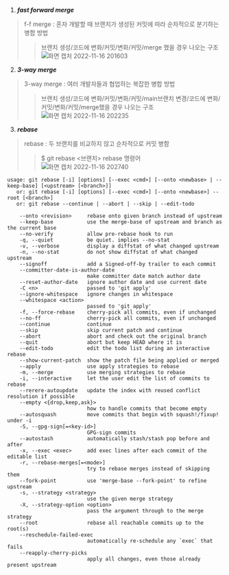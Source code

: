 1. ***fast forward merge***
> f-f merge : 혼자 개발할 때 브랜치가 생성된 커밋에 따라 순차적으로 분기하는 병합 방법
> > 브랜치 생성/코드에 변화/커밋/변화/커밋/merge 했을 경우 나오는 구조
![화면 캡처 2022-11-16 201603](https://user-images.githubusercontent.com/85077262/202166493-9f2043db-584f-46cb-b996-f55f0a4c7d4e.png)


2. ***3-way merge***
> 3-way merge : 여러 개발자들과 협업하는 복잡한 병합 방법
> > 브랜치 생성/코드에 변화/커밋/변화/커밋/main브랜치 변경/코드에 변화/커밋/변화/커밋/merge했을 경우 나오는 구조
![화면 캡처 2022-11-16 202235](https://user-images.githubusercontent.com/85077262/202167665-c403c0c5-d784-400e-8ad4-f262602eb225.png)

3. ***rebase***
> rebase : 두 브랜치를 비교하지 않고 순차적으로 커밋 병함
> > $ git rebase <브랜치>
> > rebase 명령어
![화면 캡처 2022-11-16 202740](https://user-images.githubusercontent.com/85077262/202168718-962e697b-b511-444b-ae43-c640b6aa631e.png)

```
usage: git rebase [-i] [options] [--exec <cmd>] [--onto <newbase> | --keep-base] [<upstream> [<branch>]]
   or: git rebase [-i] [options] [--exec <cmd>] [--onto <newbase>] --root [<branch>]
   or: git rebase --continue | --abort | --skip | --edit-todo

    --onto <revision>     rebase onto given branch instead of upstream
    --keep-base           use the merge-base of upstream and branch as the current base
    --no-verify           allow pre-rebase hook to run
    -q, --quiet           be quiet. implies --no-stat
    -v, --verbose         display a diffstat of what changed upstream
    -n, --no-stat         do not show diffstat of what changed upstream
    --signoff             add a Signed-off-by trailer to each commit
    --committer-date-is-author-date
                          make committer date match author date
    --reset-author-date   ignore author date and use current date
    -C <n>                passed to 'git apply'
    --ignore-whitespace   ignore changes in whitespace
    --whitespace <action>
                          passed to 'git apply'
    -f, --force-rebase    cherry-pick all commits, even if unchanged
    --no-ff               cherry-pick all commits, even if unchanged
    --continue            continue
    --skip                skip current patch and continue
    --abort               abort and check out the original branch
    --quit                abort but keep HEAD where it is
    --edit-todo           edit the todo list during an interactive rebase
    --show-current-patch  show the patch file being applied or merged
    --apply               use apply strategies to rebase
    -m, --merge           use merging strategies to rebase
    -i, --interactive     let the user edit the list of commits to rebase
    --rerere-autoupdate   update the index with reused conflict resolution if possible
    --empty <{drop,keep,ask}>
                          how to handle commits that become empty
    --autosquash          move commits that begin with squash!/fixup! under -i
    -S, --gpg-sign[=<key-id>]
                          GPG-sign commits
    --autostash           automatically stash/stash pop before and after
    -x, --exec <exec>     add exec lines after each commit of the editable list
    -r, --rebase-merges[=<mode>]
                          try to rebase merges instead of skipping them
    --fork-point          use 'merge-base --fork-point' to refine upstream
    -s, --strategy <strategy>
                          use the given merge strategy
    -X, --strategy-option <option>
                          pass the argument through to the merge strategy
    --root                rebase all reachable commits up to the root(s)
    --reschedule-failed-exec
                          automatically re-schedule any `exec` that fails
    --reapply-cherry-picks
                          apply all changes, even those already present upstream
```
